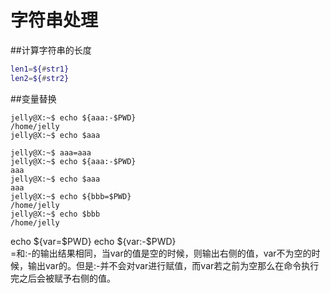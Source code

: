 字符串处理
==========
##计算字符串的长度
```bash
len1=${#str1}
len2=${#str2}
```

##变量替换
```
jelly@X:~$ echo ${aaa:-$PWD}
/home/jelly
jelly@X:~$ echo $aaa

jelly@X:~$ aaa=aaa
jelly@X:~$ echo ${aaa:-$PWD}
aaa
jelly@X:~$ echo $aaa
aaa
jelly@X:~$ echo ${bbb=$PWD}
/home/jelly
jelly@X:~$ echo $bbb
/home/jelly
```
echo ${var=$PWD} echo ${var:-$PWD}  
=和:-的输出结果相同，当var的值是空的时候，则输出右侧的值，var不为空的时候，输出var的。但是:-并不会对var进行赋值，而var若之前为空那么在命令执行完之后会被赋予右侧的值。

